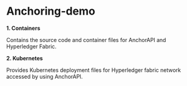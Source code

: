 # Anchoring-demo

**1. Containers** <br/>

Contains the source code and container files for AnchorAPI and Hyperledger Fabric. 

**2. Kubernetes**<br/>

Provides Kubernetes deployment files for Hyperledger fabric network accessed by using AnchorAPI.


<br/>
<br/>